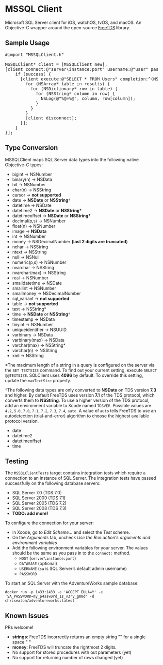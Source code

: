 # MSSQL Client

Microsoft SQL Server client for iOS, watchOS, tvOS, and macOS. An Objective-C wrapper around the open-source [FreeTDS](https://github.com/FreeTDS/freetds/) library.


## Sample Usage

<pre>
&#35;import "MSSQLClient.h"

MSSQLClient* client = [MSSQLClient new];
[client connect:@"server\instance:port" username:@"user" password:@"password" database:@"db" completion:^(BOOL success) {
    if (success) {
      [client execute:@"SELECT * FROM Users" completion:^(NSArray* results) {
        for (NSArray* table in results) {
          for (NSDictionary* row in table) {
            for (NSString* column in row) {
              NSLog(@"%@=%@", column, row[column]);
            }
          }
        }             
        [client disconnect];
      }];
    }
}];
</pre>


## Type Conversion

MSSQLClient maps SQL Server data types into the following native Objective-C types:

* bigint → NSNumber
* binary(n) → NSData
* bit → NSNumber
* char(n) → NSString
* cursor → **not supported**
* date → **NSDate** or **NSString**†
* datetime → NSDate
* datetime2 → **NSDate** or **NSString**†
* datetimeoffset → **NSDate** or **NSString**†
* decimal(p,s) → NSNumber
* float(n) → NSNumber
* image → **NSData**
* int → NSNumber
* money → NSDecimalNumber **(last 2 digits are truncated)**
* nchar → NSString
* ntext → NSString
* null → NSNull
* numeric(p,s) → NSNumber
* nvarchar → NSString
* nvarchar(max) → NSString
* real → NSNumber
* smalldatetime → NSDate
* smallint → NSNumber
* smallmoney → NSDecimalNumber
* sql_variant → **not supported**
* table → **not supported**
* text → NSString*
* time → **NSDate** or **NSString**†
* timestamp → NSData
* tinyint → NSNumber
* uniqueidentifier → NSUUID
* varbinary → NSData
* varbinary(max) → NSData
* varchar(max) → NSString*
* varchar(n) → NSString
* xml → NSString

\*The maximum length of a string in a query is configured on the server via the `SET TEXTSIZE` command. To find out your current setting, execute `SELECT @@TEXTSIZE`. SQLClient uses **4096** by default. To override this setting, update the `maxTextSize` property.

†The following data types are only converted to **NSDate** on TDS version **7.3** and higher. By default FreeTDS uses version **7.1** of the TDS protocol, which converts them to **NSString**. To use a higher version of the TDS protocol, add an environment variable to Xcode named `TDSVER`. Possible values are
`4.2`, `5.0`, `7.0`, `7.1`, `7.2`, `7.3`, `7.4`, `auto`.
A value of `auto` tells FreeTDS to use an autodetection (trial-and-error) algorithm to choose the highest available protocol version.

* date
* datetime2
* datetimeoffset
* time


## Testing

The `MSSQLClientTests` target contains integration tests which require a connection to an instance of SQL Server. The integration tests have passed successfully on the following database servers:

* SQL Server 7.0 (TDS 7.0)
* SQL Server 2000 (TDS 7.1)
* SQL Server 2005 (TDS 7.2)
* SQL Server 2008 (TDS 7.3)
* **TODO: add more!**

To configure the connection for your server:

* In Xcode, go to _Edit Scheme…_ and select the _Test_ scheme.
* On the _Arguments_ tab, uncheck _Use the Run action's arguments and environment variables_
* Add the following environment variables for your server. The values should be the same as you pass in to the `connect:` method.
	* `HOST` (`server\instance:port`)
	* `DATABASE` (optional)
	* `USERNAME` (`sa` is SQL Server’s default admin username)
	* `PASSWORD`

To start an SQL Server with the AdventureWorks sample database:

```
docker run -p 1433:1433 -e 'ACCEPT_EULA=Y' -e 'SA_PASSWORD=my_p4ssw0rd_1s_v3ry_g00d' -d chriseaton/adventureworks:latest
```


## Known Issues

PRs welcome!

* **strings**: FreeTDS incorrectly returns an empty string "" for a single space " "
* **money**: FreeTDS will truncate the rightmost 2 digits.
* No support for stored procedures with out parameters (yet)
* No support for returning number of rows changed (yet)

